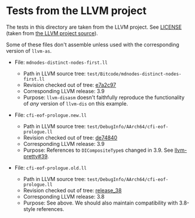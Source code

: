 # Tests from the LLVM project

The tests in this directory are taken from the LLVM project. See [LICENSE](./LICENSE)
(taken from [the LLVM project source](https://raw.githubusercontent.com/llvm-mirror/llvm/master/LICENSE.TXT)).

Some of these files don't assemble unless used with the corresponding version
of `llvm-as`.

 - File: `mdnodes-distinct-nodes-first.ll`
   + Path in LLVM source tree: `test/Bitcode/mdnodes-distinct-nodes-first.ll`
   + <!-- Get the short revision number with: git rev-parse --short [hash] -->
     Revision checked out of tree: [e7a2c97](https://github.com/llvm-mirror/llvm/commit/e7a2c97bc25b03f13046949bd767a8207f774cf7)
   + Corresponding LLVM release: 3.9
   + Purpose: `llvm-disasm` doesn't faithfully reproduce the functionality of _any_
     version of `llvm-dis` on this example.

 - File: `cfi-eof-prologue.new.ll`
   + Path in LLVM source tree: `test/DebugInfo/AArch64/cfi-eof-prologue.ll`
   + <!-- Get the short revision number with: git rev-parse --short [hash] -->
     Revision checked out of tree: [de74840](https://github.com/llvm-mirror/llvm/blob/de7484036b628b08be6acbfb5feac405d7450300)
   + Corresponding LLVM release: 3.9
   + Purpose: References to `DICompositeType`s changed in 3.9. See
     [llvm-pretty#39](https://github.com/elliottt/llvm-pretty/issues/39).

 - File: `cfi-eof-prologue.old.ll`
   + Path in LLVM source tree: `test/DebugInfo/AArch64/cfi-eof-prologue.ll`
   + Revision checked out of tree: [release_38](https://github.com/llvm-mirror/llvm/blob/release_38/)
   + Corresponding LLVM release: 3.8
   + Purpose: See above. We should also maintain compatibility with 3.8-style
     references.
